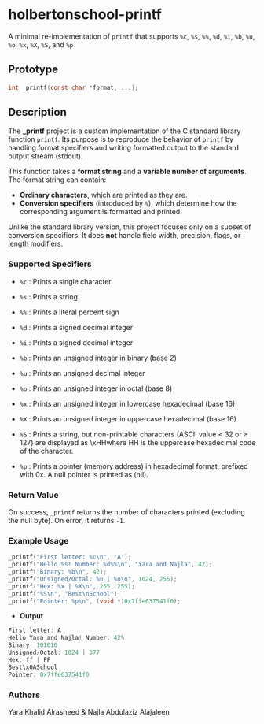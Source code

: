 # holbertonschool-printf

A minimal re-implementation of `printf` that supports `%c`, `%s`, `%%`, `%d`, `%i`, `%b`, `%u`, `%o`, `%x`, `%X`, `%S`, and `%p`
## Prototype
```c
int _printf(const char *format, ...);
```
## Description

The **_printf** project is a custom implementation of the C standard library function `printf`.
Its purpose is to reproduce the behavior of `printf` by handling format specifiers and writing formatted output to the standard output stream (stdout).

This function takes a **format string** and a **variable number of arguments**.
The format string can contain:

- **Ordinary characters**, which are printed as they are.
- **Conversion specifiers** (introduced by `%`), which determine how the corresponding argument is formatted and printed.

Unlike the standard library version, this project focuses only on a subset of conversion specifiers.
It does **not** handle field width, precision, flags, or length modifiers.

### Supported Specifiers

- `%c` : Prints a single character

- `%s` : Prints a string

- `%%` : Prints a literal percent sign

- `%d` : Prints a signed decimal integer

- `%i` : Prints a signed decimal integer

- `%b` : Prints an unsigned integer in binary (base 2)

- `%u` : Prints an unsigned decimal integer

- `%o` : Prints an unsigned integer in octal (base 8)

- `%x` : Prints an unsigned integer in lowercase hexadecimal (base 16)

- `%X` : Prints an unsigned integer in uppercase hexadecimal (base 16)

- `%S` : Prints a string, but non-printable characters (ASCII value < 32 or ≥ 127) are displayed as \xHHwhere HH is the uppercase hexadecimal code of the character.

- `%p` : Prints a pointer (memory address) in hexadecimal format, prefixed with 0x. A null pointer is printed as (nil).

### Return Value

On success, `_printf` returns the number of characters printed (excluding the null byte).
On error, it returns `-1`.

### Example Usage
```c
_printf("First letter: %c\n", 'A');
_printf("Hello %s! Number: %d%%\n", "Yara and Najla", 42);
_printf("Binary: %b\n", 42);
_printf("Unsigned/Octal: %u | %o\n", 1024, 255);
_printf("Hex: %x | %X\n", 255, 255);
_printf("%S\n", "Best\nSchool");
_printf("Pointer: %p\n", (void *)0x7ffe637541f0);
```
- **Output**
```c 
First letter: A
Hello Yara and Najla! Number: 42%
Binary: 101010
Unsigned/Octal: 1024 | 377
Hex: ff | FF
Best\x0ASchool
Pointer: 0x7ffe637541f0
```
### Authors
Yara Khalid Alrasheed & Najla Abdulaziz Alajaleen



